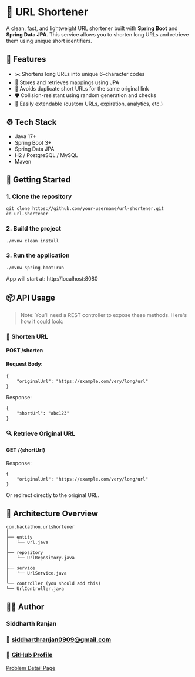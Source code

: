 # 🔗 URL Shortener

A clean, fast, and lightweight URL shortener built with **Spring Boot** and **Spring Data JPA**. This service allows you to shorten long URLs and retrieve them using unique short identifiers.

## 📌 Features

- ✂️ Shortens long URLs into unique 6-character codes
- 📂 Stores and retrieves mappings using JPA
- 🧠 Avoids duplicate short URLs for the same original link
- 🛡️ Collision-resistant using random generation and checks
- 🌱 Easily extendable (custom URLs, expiration, analytics, etc.)

## ⚙️ Tech Stack

- Java 17+
- Spring Boot 3+
- Spring Data JPA
- H2 / PostgreSQL / MySQL
- Maven

## 🚀 Getting Started

### 1. Clone the repository

```
git clone https://github.com/your-username/url-shortener.git
cd url-shortener
```

### 2. Build the project

```
./mvnw clean install
```

### 3. Run the application

```
./mvnw spring-boot:run
```

App will start at: http://localhost:8080

## 📦 API Usage

>Note: You’ll need a REST controller to expose these methods. Here's how it could look:

### 🔧 Shorten URL

#### POST /shorten

#### Request Body:
```    
{
    "originalUrl": "https://example.com/very/long/url"
}
```

Response:
```
{
    "shortUrl": "abc123"
}
```

### 🔍 Retrieve Original URL

#### GET /{shortUrl}

Response:
```
{
    "originalUrl": "https://example.com/very/long/url"
}
```

Or redirect directly to the original URL.

## 🧠 Architecture Overview

```
com.hackathon.urlshortener
│
├── entity
│   └── Url.java
│
├── repository
│   └── UrlRepository.java
│
├── service
│   └── UrlService.java
│
└── controller (you should add this)
└── UrlController.java
```

## 🙋‍♂️ Author

### Siddharth Ranjan
### 📧 siddharthranjan0909@gmail.com
### 🔗 [GitHub Profile](https://github.com/siddharth-ranjan)


[Problem Detail Page](https://roadmap.sh/projects/url-shortening-service)
